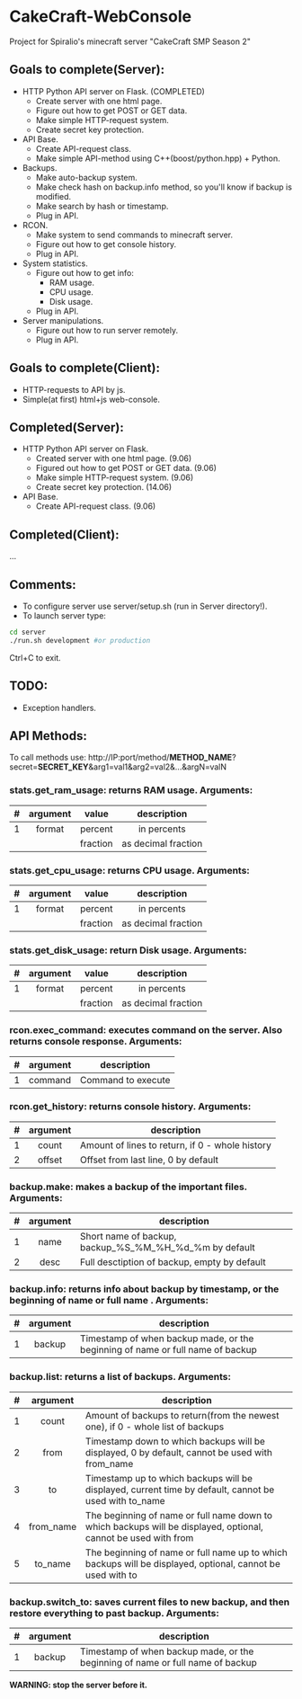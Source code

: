 # CakeCraft-WebConsole
Project for Spiralio's minecraft server "CakeCraft SMP Season 2"

## Goals to complete(Server):
- HTTP Python API server on Flask. (COMPLETED)
  * Create server with one html page.
  * Figure out how to get POST or GET data.
  * Make simple HTTP-request system.
  * Create secret key protection.
- API Base.
  * Create API-request class.
  * Make simple API-method using C++(boost/python.hpp) + Python.
- Backups.
  * Make auto-backup system.
  * Make check hash on backup.info method, so you'll know if backup is modified.
  * Make search by hash or timestamp.
  * Plug in API.
- RCON.
  * Make system to send commands to minecraft server.
  * Figure out how to get console history.
  * Plug in API.
- System statistics.
  * Figure out how to get info:
    - RAM usage.
    - CPU usage.
    - Disk usage.
  * Plug in API.
- Server manipulations.
  * Figure out how to run server remotely.
  * Plug in API.

## Goals to complete(Client):
- HTTP-requests to API by js.
- Simple(at first) html+js web-console.

## Completed(Server):
- HTTP Python API server on Flask.
  * Created server with one html page. (9.06)
  * Figured out how to get POST or GET data. (9.06)
  * Make simple HTTP-request system. (9.06)
  * Create secret key protection. (14.06)
- API Base.
  * Create API-request class. (9.06)

## Completed(Client):
...

## Comments:
- To configure server use server/setup.sh (run in Server directory!).
- To launch server type:
```bash
cd server
./run.sh development #or production
```
Ctrl+C to exit.

## TODO:
- Exception handlers.

## API Methods:
To call methods use:
http://IP:port/method/**METHOD_NAME**?secret=**SECRET_KEY**&arg1=val1&arg2=val2&...&argN=valN

### **stats.get_ram_usage**: returns RAM usage. Arguments:

| # | argument |   value  | description         |
|--:|:--------:|:--------:|:-------------------:|
|  1|  format  |  percent | in percents         |
|   |          | fraction | as decimal fraction |

### **stats.get_cpu_usage**: returns CPU usage. Arguments:

| # | argument |   value  | description         |
|--:|:--------:|:--------:|:-------------------:|
|  1|  format  |  percent | in percents         |
|   |          | fraction | as decimal fraction |

### **stats.get_disk_usage**: return Disk usage. Arguments:

| # | argument |   value  | description         |
|--:|:--------:|:--------:|:-------------------:|
|  1|  format  |  percent | in percents         |
|   |          | fraction | as decimal fraction |

### **rcon.exec_command**: executes command on the server. Also returns console response. Arguments:

| # | argument | description |
|--:|:--------:|-------------|
|  1| command | Command to execute |

### **rcon.get_history**: returns console history. Arguments:

| # | argument | description |
|--:|:--------:|-------------|
|  1| count | Amount of lines to return, if 0 - whole history |
|  2| offset | Offset from last line, 0 by default |

### **backup.make**: makes a backup of the important files. Arguments:

| # | argument | description |
|--:|:--------:|-------------|
|  1| name | Short name of backup, backup_%S_%M_%H_%d_%m by default |
|  2| desc | Full desctiption of backup, empty by default |

### **backup.info**: returns info about backup by timestamp, or the beginning of name or full name . Arguments:
| # | argument | description |
|--:|:--------:|-------------|
|  1| backup | Timestamp of when backup made, or the beginning of name or full name of backup |

### **backup.list**: returns a list of backups. Arguments:

| # | argument | description |
|--:|:--------:|-------------|
|  1| count | Amount of backups to return(from the newest one), if 0 - whole list of backups |
|  2| from | Timestamp down to which backups will be displayed, 0 by default, cannot be used with from_name |
|  3| to | Timestamp up to which backups will be displayed, current time by default, cannot be used with to_name |
|  4| from_name | The beginning of name or full name down to which backups will be displayed, optional, cannot be used with from |
|  5| to_name | The beginning of name or full name up to which backups will be displayed, optional, cannot be used with to |


### **backup.switch_to**: saves current files to new backup, and then restore everything to past backup. Arguments:

| # | argument | description |
|--:|:--------:|-------------|
|  1| backup | Timestamp of when backup made, or the beginning of name or full name of backup |

**WARNING: stop the server before it.**
